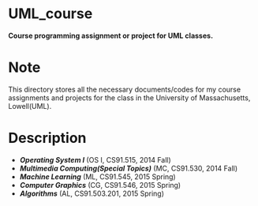 # UML_course
**Course programming assignment or project for UML classes.**

# Note
This directory stores all the necessary documents/codes for my course assignments and projects for the class in the University of Massachusetts, Lowell(UML).

# Description
- ***Operating System I*** (OS I, CS91.515, 2014 Fall)
- ***Multimedia Computing(Special Topics)*** (MC, CS91.530, 2014 Fall)
- ***Machine Learning*** (ML, CS91.545, 2015 Spring)
- ***Computer Graphics*** (CG, CS91.546, 2015 Spring)
- ***Algorithms*** (AL, CS91.503.201, 2015 Spring)
